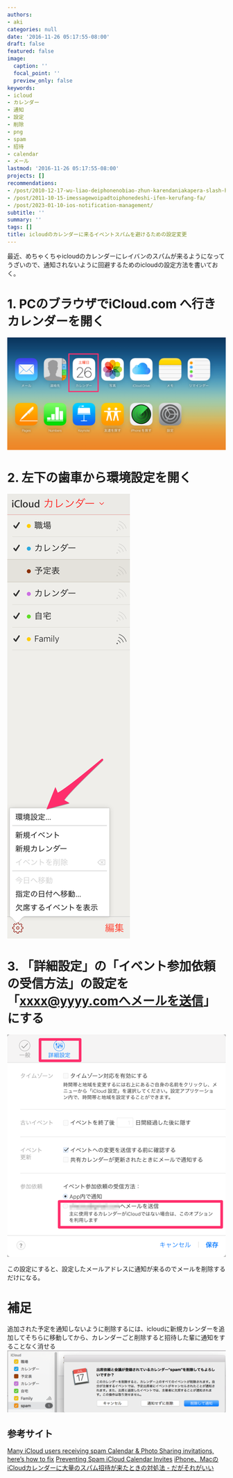```yaml
---
authors:
- aki
categories: null
date: '2016-11-26 05:17:55-08:00'
draft: false
featured: false
image:
  caption: ''
  focal_point: ''
  preview_only: false
keywords:
- icloud
- カレンダー
- 通知
- 設定
- 削除
- png
- spam
- 招待
- calendar
- メール
lastmod: '2016-11-26 05:17:55-08:00'
projects: []
recommendations:
- /post/2010-12-17-wu-liao-deiphonenobiao-zhun-karendaniakapera-slash-he-chang-karendawobiao-shi-surufang-fa/
- /post/2011-10-15-imessagewoipadtoiphonedeshi-ifen-kerufang-fa/
- /post/2023-01-10-ios-notification-management/
subtitle: ''
summary: ''
tags: []
title: icloudのカレンダーに来るイベントスパムを避けるための設定変更
---
```


最近、めちゃくちゃicloudのカレンダーにレイバンのスパムが来るようになってうざいので、通知されないように回避するためのicloudの設定方法を書いておく。

# 1. PCのブラウザでiCloud.com へ行きカレンダーを開く

![](20161126130933.png)

# 2. 左下の歯車から環境設定を開く

![](20161126130701.png)

# 3. 「詳細設定」の「イベント参加依頼の受信方法」の設定を「xxxx@yyyy.comへメールを送信」にする

![](20161126130707.png)

この設定にすると、設定したメールアドレスに通知が来るのでメールを削除するだけになる。

# 補足

追加された予定を通知しないように削除するには、icloudに新規カレンダーを追加してそちらに移動してから、カレンダーごと削除すると招待した輩に通知をすることなく消せる
![](20161126131353.png)

## 参考サイト

[Many iCloud users receiving spam Calendar &amp; Photo Sharing invitations, here’s how to fix](https://9to5mac.com/2016/11/09/icloud-photo-sharing-and-calendar-spam)
[Preventing Spam iCloud Calendar Invites](https://astralbodi.es/2016/11/25/preventing-spam-icloud-calendar-invites/)
[iPhone、MacのiCloudカレンダーに大量のスパム招待が来たときの対処法 - だがそれがいい](http://www.dagasorega-e.net/entry/iphone-mac-spam-calender">www.dagasorega-e.net)